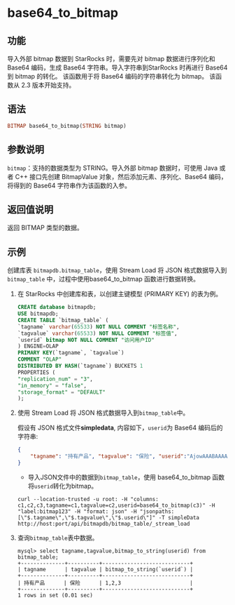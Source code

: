 # base64_to_bitmap

## 功能

导入外部 bitmap 数据到 StarRocks 时，需要先对 bitmap 数据进行序列化和 Base64 编码，生成 Base64 字符串。导入字符串到StarRocks 时再进行 Base64 到 bitmap 的转化。
该函数用于将 Base64 编码的字符串转化为 bitmap。
该函数从 2.3 版本开始支持。

## 语法

```Haskell
BITMAP base64_to_bitmap(STRING bitmap)
```

## 参数说明

`bitmap`：支持的数据类型为 STRING。导入外部 bitmap 数据时，可使用 Java 或者 C++ 接口先创建 BitmapValue 对象，然后添加元素、序列化、Base64 编码，将得到的 Base64 字符串作为该函数的入参。

## 返回值说明

返回 BITMAP 类型的数据。

## 示例

创建库表 `bitmapdb.bitmap_table`，使用 Stream Load 将 JSON 格式数据导入到 `bitmap_table` 中，过程中使用base64_to_bitmap 函数进行数据转换。

1. 在 StarRocks 中创建库和表，以创建主键模型 (PRIMARY KEY) 的表为例。

    ```SQL
    CREATE database bitmapdb;
    USE bitmapdb;
    CREATE TABLE `bitmap_table` (
    `tagname` varchar(65533) NOT NULL COMMENT "标签名称",
    `tagvalue` varchar(65533) NOT NULL COMMENT "标签值",
    `userid` bitmap NOT NULL COMMENT "访问用户ID"
    ) ENGINE=OLAP
    PRIMARY KEY(`tagname`, `tagvalue`)
    COMMENT "OLAP"
    DISTRIBUTED BY HASH(`tagname`) BUCKETS 1
    PROPERTIES (
    "replication_num" = "3",
    "in_memory" = "false",
    "storage_format" = "DEFAULT"
    );
    ```

2. 使用 Stream Load 将 JSON 格式数据导入到`bitmap_table`中。

    假设有 JSON 格式文件**simpledata**, 内容如下，`userid`为 Base64 编码后的字符串:

    ```JSON
    {
        "tagname": "持有产品", "tagvalue": "保险", "userid":"AjowAAABAAAAAAACABAAAAABAAIAAwA="
    }
    ```

    - 导入JSON文件中的数据到`bitmap_table`，使用 base64_to_bitmap 函数将`userid`转化为bitmap。

    ```Plain Text
    curl --location-trusted -u root: -H "columns: c1,c2,c3,tagname=c1,tagvalue=c2,userid=base64_to_bitmap(c3)" -H "label:bitmap123" -H "format: json" -H "jsonpaths: [\"$.tagname\",\"$.tagvalue\",\"$.userid\"]" -T simpleData http://host:port/api/bitmapdb/bitmap_table/_stream_load
    ```

3. 查询`bitmap_table`表中数据。

    ```Plain Text
    mysql> select tagname,tagvalue,bitmap_to_string(userid) from bitmap_table;
    +--------------+----------+----------------------------+
    | tagname      | tagvalue | bitmap_to_string(`userid`) |
    +--------------+----------+----------------------------+
    | 持有产品      | 保险      | 1,2,3                      |
    +--------------+----------+----------------------------+
    1 rows in set (0.01 sec)
    ```
